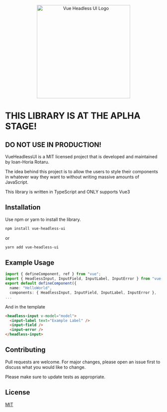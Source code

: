 <p align="center">
  <a href="#" target="_blank">
    <img alt="Vue Headless UI Logo" width="300" src="https://user-images.githubusercontent.com/32731652/128612316-5c37ee76-7ee4-4ec3-821f-8242c9d8cce0.png">
  </a>
</p>

# THIS LIBRARY IS AT THE APLHA STAGE!

## DO NOT USE IN PRODUCTION!

VueHeadlessUI is a MIT licensed project that is developed and maintained by Ioan-Horia Rotaru.

The idea behind this project is to allow the users to style their components in whatever way they want to without writing massive amounts of JavaScript.

This library is written in TypeScript and ONLY supports Vue3

## Installation

Use npm or yarn to install the library.

```bash
npm install vue-headless-ui
```

or

```bash
yarn add vue-headless-ui
```

## Example Usage

```typescript
import { defineComponent, ref } from "vue";
import { HeadlessInput, InputField, InputLabel, InputError } from "vue-headless-ui";
export default defineComponent({
  name: "HelloWorld",
  components: { HeadlessInput, InputField, InputLabel, InputError },
...
```

And in the template

```html
<headless-input v-model="model">
  <input-label text="Example Label" />
  <input-field />
  <input-error />
</headless-input>
```

## Contributing

Pull requests are welcome. For major changes, please open an issue first to discuss what you would like to change.

Please make sure to update tests as appropriate.

## License

[MIT](https://choosealicense.com/licenses/mit/)
